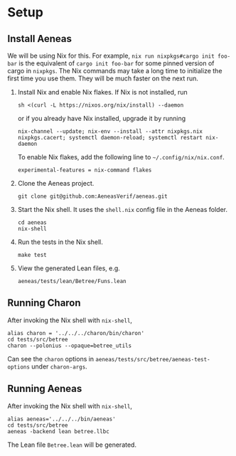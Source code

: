# Setup

## Install Aeneas

We will be using Nix for this. For example, `nix run nixpkgs#cargo init foo-bar` is the equivalent of `cargo init foo-bar` for some pinned version of cargo in `nixpkgs`. The Nix commands may take a long time to initialize the first time you use them. They will be much faster on the next run.

1. Install Nix and enable Nix flakes.
   If Nix is not installed, run
   ```
   sh <(curl -L https://nixos.org/nix/install) --daemon
   ```
   or if you already have Nix installed, upgrade it by running
   ```
   nix-channel --update; nix-env --install --attr nixpkgs.nix nixpkgs.cacert; systemctl daemon-reload; systemctl restart nix-daemon
   ```
   To enable Nix flakes, add the following line to `~/.config/nix/nix.conf`.
   ```
   experimental-features = nix-command flakes
   ```

2. Clone the Aeneas project.
   ```
   git clone git@github.com:AeneasVerif/aeneas.git
   ```

3. Start the Nix shell. It uses the `shell.nix` config file in the Aeneas folder.
   ```
   cd aeneas
   nix-shell
   ```

4. Run the tests in the Nix shell.
   ```
   make test
   ```

5. View the generated Lean files, e.g.
   ```
   aeneas/tests/lean/Betree/Funs.lean
   ```

## Running Charon

After invoking the Nix shell with `nix-shell`,

```
alias charon = '../../../charon/bin/charon'
cd tests/src/betree
charon --polonius --opaque=betree_utils
```

Can see the `charon` options in `aeneas/tests/src/betree/aeneas-test-options` under `charon-args`.

## Running Aeneas

After invoking the Nix shell with `nix-shell`,

```
alias aeneas='../../../bin/aeneas'
cd tests/src/betree
aeneas -backend lean betree.llbc
```

The Lean file `Betree.lean` will be generated.